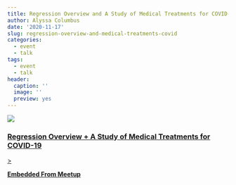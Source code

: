 ```yaml
---
title: Regression Overview and A Study of Medical Treatments for COVID-19
author: Alyssa Columbus
date: '2020-11-17'
slug: regression-overview-and-medical-treatments-covid
categories:
  - event
  - talk
tags:
  - event
  - talk
header:
  caption: ''
  image: ''
  preview: yes
---
```


<div class="card"><a target="_blank" href="https://www.meetup.com/rladies-irvine/events/274328827/"><img onerror="this.style.display='none'" class="card-image" src="https://secure.meetupstatic.com/photos/event/5/a/6/b/600_492023147.jpeg"><div class="card-text"><h3>Regression Overview + A Study of Medical Treatments for COVID-19</h3>><p class="signup"><b>Embedded From Meetup</b></p></div></a></div>